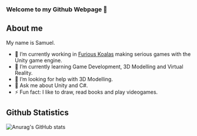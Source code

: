 ### Welcome to my Github Webpage 👋

## About me

My name is Samuel.

- 🔭 I’m currently working in [Furious Koalas](https://www.furiouskoalas.com) making serious games with the Unity game engine.
- 🌱 I’m currently learning Game Development, 3D Modelling and Virtual Reality.
- 🤔 I’m looking for help with 3D Modelling.
- 💬 Ask me about Unity and C#.
- ⚡ Fun fact: I like to draw, read books and play videogames.
<!-- - 👯 I’m looking to collaborate on ... -->
<!-- - 📫 How to reach me: ... -->
<!-- - 😄 Pronouns: ... -->

<!-- ## Connect with me:
[<img alt = "Samuel" width = "24px" src = ""]
<a href="https://www.linkedin.com/">
  <img src="" alt="linkedin" style="vertical-align:top; margin:4px">
</a> -->

<!-- ## Top Languages
[![Top Langs](https://github-readme-stats.vercel.app/api/top-langs/?username=sagzain&layout=compact&theme=dark)] -->

## Github Statistics
![Anurag's GitHub stats](https://github-readme-stats.vercel.app/api?username=sagzain&show_icons=true&theme=dark&hide=prs)
